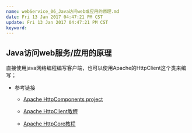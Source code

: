 ```yaml
---
name: webService_06_Java访问web或应用的原理.md
date: Fri 13 Jan 2017 04:47:21 PM CST
update: Fri 13 Jan 2017 04:47:21 PM CST
keyword: 
---
```


Java访问web服务/应用的原理
----

直接使用java网络编程编写客户端，也可以使用Apache的HttpClient这个类来编写；

* 参考链接

    * [Apache HttpComponents project](http://hc.apache.org/)

    * [Apache HttpClient教程](https://hc.apache.org/httpcomponents-client-ga/tutorial/pdf/httpclient-tutorial.pdf)

    * [Apache HttpCore教程](http://www.cnblogs.com/loveyakamoz/category/311258.html)

